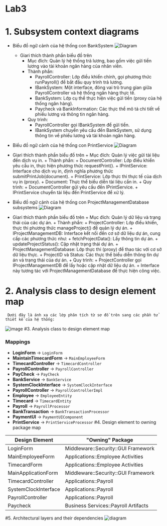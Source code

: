 # Lab3
# 1. Subsystem context diagrams
   -  Biểu đồ ngữ cảnh của hệ thống con BankSystem
     ![Diagram](https://planttext.com/api/plantuml/png/h5BBJiCm4BpxArQzK2JI3wYig6h58RUAdZWQPzjQSRoHxQX4m9Tnu9Fu1UpcWKivDeTai-FPcPta-_DhvRomlgqrh8MfTftpME_Q5tSkcAkKQOGLDLYKNfY3HdXZ4AwraDN1KclA3McodBkH18sbroxFuHcrfXFxOEmEDcIy9GqRBPnZCjvXAxhGqWEaqGBdidy9x5u6mBPcE3Y_xsSLngFT2ubCZHKKl-udPeaDEUNd8l3b4MK5InZB1mXSYgJGZ8_2xCdMmYioWyoK0cpZGeFfHEU_dM-a_MYyyWgJfFeXd6D4Wb9Y9w6d1yAO9zJdjZkgnh7hlBEIJYRBBz9RmgnKyMkFExWPIt7-lbWaALnWb6MJrolWZrMsGbE6_uxz0000__y30000)
       - Giari thích thành phần biểu đồ trên
          + Mục đích: Quản lý hệ thống trả lương, bao gồm việc gửi tiền lương vào tài khoản ngân hàng của nhân viên.
          + Thành phần:
             + PayrollController: Lớp điều khiển chính, gọi phương thức runPayroll() để bắt đầu quy trình trả lương.
             + IBankSystem: Một interface, đóng vai trò trung gian giữa PayrollController và hệ thống ngân hàng thực tế.
             + BankSystem: Lớp cụ thể thực hiện việc gửi tiền (proxy của hệ thống ngân hàng).
             + Paycheck và BankInformation: Các thực thể mô tả chi tiết về phiếu lương và thông tin ngân hàng.
          + Quy trình:
             + PayrollController gọi IBankSystem để gửi tiền.
             + IBankSystem chuyển yêu cầu đến BankSystem, sử dụng thông tin về phiếu lương và tài khoản ngân hàng.  
   -  Biểu đồ ngữ cảnh của hệ thống con PrintService
     ![Diagram](https://planttext.com/api/plantuml/png/b5AzJiCm4Dxz5ASkb25zW2gAAW93cH2T65td6gmwlc1VA1NmP0my4g_0XQGHYRhKW-NJtVTtyi_Nzogo3jnK3Xw2zRp1y6eDRffjF4R6IiMzzRKEkeA0XhKl7SAx0ZatskpBG8qlSd8KqZIUG507UZjc6JoXStHGdqfTGKwU0pd8dOvHcVQ6Mp9DXPxxdiC0QMgwGk2T3eZoIuEH_mpEhpkwjMSCEsrGsTCBrlyZ36YnLTaEV4_RUT5hmdAGxoc7qB8AyTzx776U2tcnpfrdonQdIn1oR3l2sKuzejDioSTdMqTrPbD9GGUVP9FKIvX5z0KCyZiAObKch2zdQZoSVYmMeu2JFYN9O4-jX5R-YVe5003__mC0)
  - Giari thích thành phần biểu đồ trên
          + Mục đích: Quản lý việc gửi tài liệu đến dịch vụ in.
          + Thành phần:
             + DocumentController: Lớp điều khiển yêu cầu in, thực hiện phương thức requestPrint().
             + IPrintService: Interface cho dịch vụ in, định nghĩa phương thức submitPrintJob(document).
             + PrintService: Lớp thực thi thực tế của dịch vụ in (proxy).
             + Document: Thực thể biểu diễn tài liệu cần in.
          + Quy trình:
             + DocumentController gửi yêu cầu đến IPrintService.
             + IPrintService chuyển tài liệu đến PrintService để xử lý.

   -  Biểu đồ ngữ cảnh của hệ thống con ProjectManagementDatabase subsystems
![Diagram](https://planttext.com/api/plantuml/png/n5DBRi8m4Dtx52Cs1QdX0CX22EWYYqfLMNKv94DmSUp8dWXGsvDrqIFr2dM8Gp-4TRsmRCzxC-_Do9_l7pFFwBWkDJmu-qmPtwF1Waeol4J6DNfQrMj_z4oby3jbAdHOWWj8D8KcU14GrXopNU5iRVA5rTP9wJiILCuUZjCfF97MTY_UXBY1XJNih8Q5Hkz5rknT_HZIv43AhBq4Tbi6e3p9YzZXg4sN6YQtmOo4wawGNlgPdxDiYBDj13GsXrLxJfSmwOIaor54rrMEtDLSCNBj-mctu4_HyBPYfqmHzPqxs40Fnz-6BniEVUtx9-btXXKh-ZEam9MIcb2G5aDjzf_lWVv86bbPuxUgyk9on4bkzoQPzazh0eEJM_A09ezUF8GT1wAN8L_7u-jzxUVO9FcsTHtIsXCpCdduBU8B003__mC0)
   - Giari thích thành phần biểu đồ trên
          + Mục đích: Quản lý dữ liệu và trạng thái của các dự án.
          + Thành phần:
             + ProjectController: Lớp điều khiển, thực thi phương thức manageProject() để quản lý dự án.
             + IProjectManagementDB: Interface kết nối đến cơ sở dữ liệu dự án, cung cấp các phương thức như:
                  + fetchProjectData(): Lấy thông tin dự án.
                  + updateProjectStatus(): Cập nhật trạng thái dự án.
             + ProjectManagementDatabase: Lớp thực thi (proxy) để thao tác với cơ sở dữ liệu thực.
             + ProjectID và Status: Các thực thể biểu diễn thông tin dự án và trạng thái của dự án.
          + Quy trình:
             + ProjectController gọi IProjectManagementDB để lấy hoặc cập nhật dữ liệu dự án.
             + Interface này tương tác với ProjectManagementDatabase để thực hiện công việc.
# 2. Analysis class to design element map
     Dưới đây là ánh xạ các lớp phân tích từ sơ đồ trên sang các phần tử thiết kế của hệ thống:
  ![image](https://github.com/user-attachments/assets/7244fa5f-2876-4a63-a838-1cfd56d520f6)
#3. Analysis class to design element map
### Mappings
- **LoginForm** -> `LoginForm`
- **MaintainTimecardForm** -> `MainEmployeeForm`
- **TimecardController** -> `TimecardController`
- **PayrollController** -> `PayrollController`
- **PayCheck** -> `PayCheck`
- **BankService** -> `BankService`
- **SystemClockInterface** -> `SystemClockInterface`
- **PayrollController** -> `PayrollControllerImpl`
- **Employee** -> `EmployeeEntity`
- **Timecard** -> `TimecardEntity`
- **Payroll** -> `PayrollProcessor`
- **BankTransaction** -> `BankTransactionProcessor`
- **PaymentUI** -> `PaymentUIComponent`
- **PrintService** -> `PrintServiceProcessor`
#4. Design element to owning package map

| Design Element         | "Owning" Package                          |
|-------------------------|-------------------------------------------|
| LoginForm              | Middleware::Security::GUI Framework       |
| MainEmployeeForm       | Applications::Employee Activities         |
| TimecardForm           | Applications::Employee Activities         |
| MainApplicationForm    | Middleware::Security::GUI Framework       |
| TimecardController     | Applications::Payroll                     |
| SystemClockInterface   | Applications::Payroll                     |
| PayrollController      | Applications::Payroll                     |
| Paycheck               | Business Services::Payroll Artifacts      |

#5. Architectural layers and their dependencies
![diagram](https://www.planttext.com/api/plantuml/png/V5HBJiGm3Dtd55OthBW02yHV804Q0HS8gHaYKZiuAQX2d8m5H-8AE4Ddffqfi-d7By_FzhFoy_LzbBALt3R1f1TFqOfj8EKke3x5kmqaUCBSHGIM_Cp6HEjUx1oXcWacf6opPu9hsw5Ky64073UHIH6uvhcd2vPc5BsndiwR6BX3N82VWwJ7CGRlTkISsKuuX5EcNDue8_J1D-Yir0DucFsaJTfDId2FykOTffqQ_Q4HTClPF_K5Jk5t67LEIsIeVSQDDhvJS2QiDIKUzxISrJbbdxjHpYjw4gkcjMgQu7JkCvljeqtuNxN9PvP5sZqu5k7t18BnprjFSwWn8jL8pcCoAqTXV_zmsmiuWEhIKXrqictIVrsYDbTcq_85Uzkh_-ZREWFrlg_2xUUdxFY7LMP2f70dR1oAqm1EA_tbmO7uoh72FcNre5U6e9DobPaIAlongOLzWTaz0_PngDMsoepMQK7SiBCmImXUMvHkLUgwhi9PsroEt-k7zkXAjMkL7jyXKKBA8a9NkgcCETB5A9V5Bm000F__0m00)
